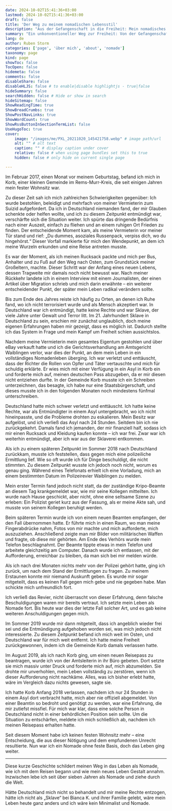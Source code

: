 ```yaml
---
date: 2024-10-02T15:41:36+03:00
lastmod: 2024-10-02T15:41:36+03:00
draft: false
title: 'Der Weg zu meinem nomadischen Lebensstil'
description: "Aus der Gefangenschaft in die Freiheit: Mein nomadisches Leben."
summary: "Ein unkonventioneller Weg zur Freiheit: Von der Gefangenschaft in Deutschland hin zu einem selbstbestimmten, nomadischen Leben. Meine Reise zeigt, dass Veränderung möglich ist, auch unter den widrigsten Umständen."
lang: de
author: Ruben Storm
categories: ['page', 'über mich', 'about', 'nomade']
taxonomy: page
kind: page
showToc: false
TocOpen: false
hidemeta: false
comments: false
disableShare: false
disableHLJS: false # to enable|disable highlightjs - true|false
hideSummary: false
searchHidden: false # Hide or show in search
hideSitemap: false
ShowReadingTime: true
ShowBreadCrumbs: true
ShowPostNavLinks: true
ShowWordCount: true
ShowRssButtonInSectionTermList: false
UseHugoToc: true
cover:
    image: "/images/me/PXL_20211020_145421758.webp" # image path/url
    alt: "" # alt text
    caption: "" # display caption under cover
    relative: false # when using page bundles set this to true
    hidden: false # only hide on current single page

---
```


Im Februar 2017, einen Monat vor meinem Geburtstag, befand ich mich in Korb, einer kleinen Gemeinde im Rems-Murr-Kreis, die seit einigen Jahren mein fester Wohnsitz war.

Zu dieser Zeit sah ich mich zahlreichen Schwierigkeiten gegenüber: Ich wurde bestohlen, beleidigt und mehrfach von meiner Vermieterin zum Suizid aufgefordert. Da ich in Deutschland niemanden fand, der mir Glauben schenkte oder helfen wollte, und ich zu diesem Zeitpunkt entmündigt war, verschärfte sich die Situation weiter. Ich spürte das dringende Bedürfnis nach einer Auszeit, einfach zu fliehen und an einem ruhigen Ort Frieden zu finden. Der entscheidende Moment kam, als meine Vermieterin vor meiner Tür stand und rief: „Du dummes, asoziales Russenpack, verpiss dich, wo du hingehörst.“ Dieser Vorfall markierte für mich den Wendepunkt, an dem ich meine Wurzeln erkunden und eine Reise antreten musste.

Es war der Moment, als ich meinen Rucksack packte und mich per Bus, Anhalter und zu Fuß auf den Weg nach Osten, zum Grundstück meiner Großeltern, machte. Dieser Schritt war der Anfang eines neuen Lebens, dessen Tragweite mir damals noch nicht bewusst war. Nach meiner Rückkehr landete ich in einem Interview mit einem Journalisten, der einen Artikel über Migration schrieb und mich darin erwähnte – ein weiterer entscheidender Punkt, der später mein Leben radikal verändern sollte.

Bis zum Ende des Jahres reiste ich häufig zu Orten, an denen ich Ruhe fand, wo ich nicht terrorisiert wurde und als Mensch akzeptiert war. In Deutschland war ich entmündigt, hatte keine Rechte und war Sklave, der viele Jahre unter Gewalt und Terror litt. Im 21. Jahrhundert Sklave in Deutschland zu sein, erschien mir zunächst unglaublich, doch meine eigenen Erfahrungen haben mir gezeigt, dass es möglich ist. Dadurch stellte ich das System in Frage und mein Kampf um Freiheit schien aussichtslos. 

Nachdem meine Vermieterin mein gesamtes Eigentum gestohlen und über eBay verkauft hatte und ich die Gerichtsverhandlung am Amtsgericht Waiblingen verlor, war dies der Punkt, an dem mein Leben in ein vollständiges Nomadenleben überging. Ich war verletzt und enttäuscht, dass der Richter die Rollen von Opfer und Täter vertauschte und mich für schuldig erklärte. Er wies mich mit einer Verfügung in ein Asyl in Korb ein und forderte mich auf, meinen deutschen Pass abzugeben, da er mir diesen nicht entziehen durfte. In der Gemeinde Korb musste ich ein Schreiben unterzeichnen, das besagte, ich habe nur eine Staatsbürgerschaft, und dieses musste ich in den folgenden Monaten noch mindestens fünfmal unterschreiben.

Deutschland hatte mich schwer verletzt und enttäuscht. Ich hatte keine Rechte, war als Entmündigter in einem Asyl untergebracht, wo ich nicht hineinpasste, und die Probleme drohten zu eskalieren. Mein Besitz war aufgelöst, und ich verließ das Asyl nach 24 Stunden. Seitdem bin ich nie zurückgekehrt. Damals fand ich jemanden, der mir finanziell half, sodass ich mir einen Rucksack und Kleidung kaufen konnte – ich war frei. Zwar war ich weiterhin entmündigt, aber ich war aus der Sklaverei entkommen.

Als ich zu einem späteren Zeitpunkt im Sommer 2018 nach Deutschland zurückkam, musste ich feststellen, dass gegen mich eine polizeiliche Ermittlung lief. Wie so oft wurde ich für Dinge beschuldigt, die nicht stimmten. Zu diesem Zeitpunkt wusste ich jedoch noch nicht, worum es genau ging. Während eines Telefonats erhielt ich eine Vorladung, mich an einem bestimmten Datum im Polizeirevier Waiblingen zu melden.

Mein erster Termin fand jedoch nicht statt, da der zuständige Kripo-Beamte an diesem Tag krankgemeldet war, wie mir seine Kollegen mitteilten. Ich wurde nach Hause geschickt, aber nicht, ohne eine seltsame Szene zu erleben: Ein Polizist geriet kurz aus der Fassung, als er meine Akte sah, und musste von seinem Kollegen beruhigt werden.

Beim späteren Termin wurde ich von einem neuen Beamten empfangen, der den Fall übernommen hatte. Er führte mich in einen Raum, wo man meine Fingerabdrücke nahm, Fotos von mir machte und mich aufforderte, mich auszuziehen. Anschließend zeigte man mir Bilder von militärischen Waffen und fragte, ob diese mir gehörten. Am Ende des Verhörs wurde mein Telefon beschlagnahmt. Der Beamte tippte etwas in mein Telefon und arbeitete gleichzeitig am Computer. Danach wurde ich entlassen, mit der Aufforderung, erreichbar zu bleiben, da man sich bei mir melden würde.

Als ich nach drei Monaten nichts mehr von der Polizei gehört hatte, ging ich zurück, um nach dem Stand der Ermittlungen zu fragen. Zu meinem Erstaunen konnte mir niemand Auskunft geben. Es wurde mir sogar mitgeteilt, dass es keinen Fall gegen mich gebe und nie gegeben habe. Man schickte mich unfreundlich fort.

Ich verließ das Revier, nicht überrascht von dieser Erfahrung, denn falsche Beschuldigungen waren mir bereits vertraut. Ich setzte mein Leben als Nomade fort. Bis heute war dies der letzte Fall solcher Art, und es gab keine weiteren Anschuldigungen gegen mich. 

Im Sommer 2019 wurde mir dann mitgeteilt, dass ich angeblich wieder frei sei und die Entmündigung aufgehoben worden sei, was mich jedoch nicht interessierte. Zu diesem Zeitpunkt befand ich mich weit im Osten, und Deutschland war für mich weit entfernt. Ich hatte meine Freiheit zurückgewonnen, indem ich die Gemeinde Korb damals verlassen hatte. 

Im August 2019, als ich nach Korb ging, um einen neuen Reisepass zu beantragen, wurde ich von der Amtsleiterin in ihr Büro gebeten. Dort setzte sie mich massiv unter Druck und forderte mich auf, mich abzumelden. Sie drohte mir unverhohlen, mein Leben vollständig zu zerstören, wenn ich dieser Aufforderung nicht nachkäme. Alles, was ich bisher erlebt hatte, wäre im Vergleich dazu nichts gewesen, sagte sie.

Ich hatte Korb Anfang 2018 verlassen, nachdem ich nur 24 Stunden in einem Asyl dort verbracht hatte, mich aber nie offiziell abgemeldet. Von einer Beamtin so bedroht und genötigt zu werden, war eine Erfahrung, die mir zutiefst missfiel. Für mich war klar, dass eine solche Person in Deutschland nicht in einer behördlichen Position sein sollte. Um die Situation zu entschärfen, meldete ich mich schließlich ab, nachdem ich meinen Reisepass erhalten hatte.

Seit diesem Moment habe ich keinen festen Wohnsitz mehr – eine Entscheidung, die aus dieser Nötigung und dem empfundenen Unrecht resultierte. Nun war ich ein Nomade ohne feste Basis, doch das Leben ging weiter.

---

Diese kurze Geschichte schildert meinen Weg in das Leben als Nomade, wie ich mit dem Reisen begann und wie mein neues Leben Gestalt annahm. Inzwischen lebe ich seit über sieben Jahren als Nomade und ziehe durch die Welt.

Hätte Deutschland mich nicht so behandelt und mir meine Rechte entzogen, hätte ich nicht als „Sklave“ bei Bianca K. und ihrer Familie gelebt, wäre mein Leben heute ganz anders und ich wäre kein Minimalist und Nomade.

